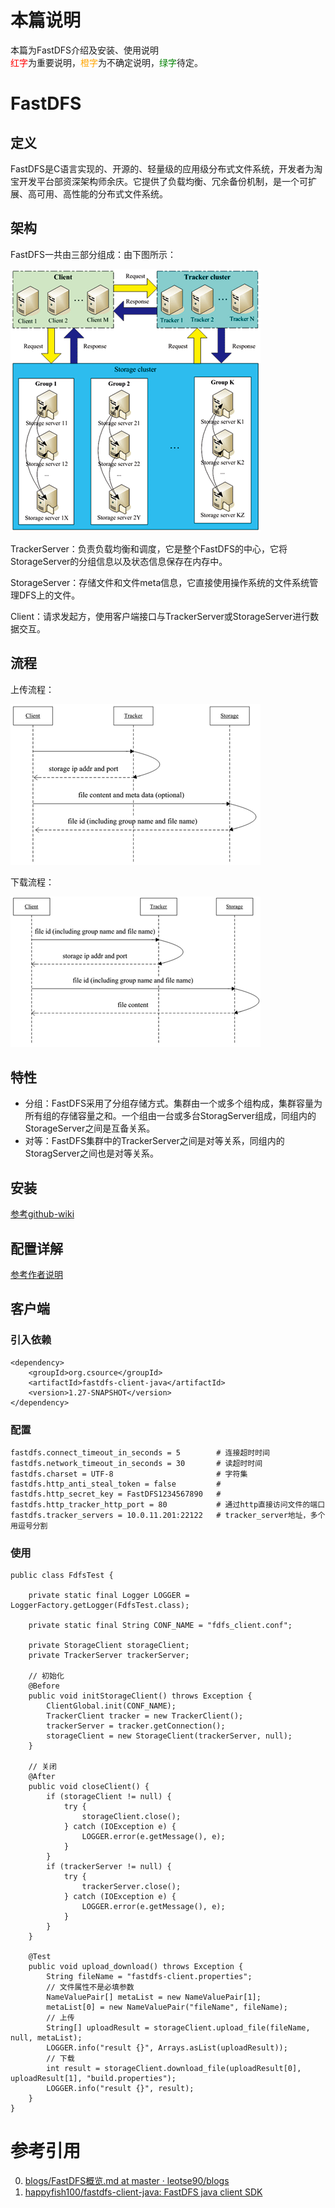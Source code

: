 # 本篇说明
本篇为FastDFS介绍及安装、使用说明<br>
<span style="color:red">红字</span>为重要说明，<span style="color:orange">橙字</span>为不确定说明，<span style="color:green">绿字</span>待定。

# FastDFS
## 定义
FastDFS是C语言实现的、开源的、轻量级的应用级分布式文件系统，开发者为淘宝开发平台部资深架构师余庆。它提供了负载均衡、冗余备份机制，是一个可扩展、高可用、高性能的分布式文件系统。

## 架构
FastDFS一共由三部分组成：由下图所示：

![](./fastdfs/架构.gif)

TrackerServer：负责负载均衡和调度，它是整个FastDFS的中心，它将StorageServer的分组信息以及状态信息保存在内存中。

StorageServer：存储文件和文件meta信息，它直接使用操作系统的文件系统管理DFS上的文件。

Client：请求发起方，使用客户端接口与TrackerServer或StorageServer进行数据交互。

## 流程
上传流程：

![](./fastdfs/上传流程.gif)

下载流程：

![](./fastdfs/下载流程.gif)

## 特性
- 分组：FastDFS采用了分组存储方式。集群由一个或多个组构成，集群容量为所有组的存储容量之和。一个组由一台或多台StoragServer组成，同组内的StorageServer之间是互备关系。
- 对等：FastDFS集群中的TrackerServer之间是对等关系，同组内的StoragServer之间也是对等关系。

## 安装
[参考github-wiki](https://github.com/happyfish100/fastdfs/wiki)

## 配置详解
[参考作者说明](http://bbs.chinaunix.net/thread-1941456-1-1.html)

## 客户端
### 引入依赖

	<dependency>
		<groupId>org.csource</groupId>
		<artifactId>fastdfs-client-java</artifactId>
		<version>1.27-SNAPSHOT</version>
	</dependency>

### 配置

	fastdfs.connect_timeout_in_seconds = 5        # 连接超时时间
	fastdfs.network_timeout_in_seconds = 30       # 读超时时间
	fastdfs.charset = UTF-8                       # 字符集
	fastdfs.http_anti_steal_token = false         # 
	fastdfs.http_secret_key = FastDFS1234567890   #
	fastdfs.http_tracker_http_port = 80           # 通过http直接访问文件的端口
	fastdfs.tracker_servers = 10.0.11.201:22122   # tracker_server地址，多个用逗号分割

### 使用

	public class FdfsTest {

		private static final Logger LOGGER = LoggerFactory.getLogger(FdfsTest.class);

		private static final String CONF_NAME = "fdfs_client.conf";

		private StorageClient storageClient;
		private TrackerServer trackerServer;

		// 初始化
		@Before
		public void initStorageClient() throws Exception {
			ClientGlobal.init(CONF_NAME);
			TrackerClient tracker = new TrackerClient();
			trackerServer = tracker.getConnection();
			storageClient = new StorageClient(trackerServer, null);
		}

		// 关闭
		@After
		public void closeClient() {
			if (storageClient != null) {
				try {
					storageClient.close();
				} catch (IOException e) {
					LOGGER.error(e.getMessage(), e);
				}
			}
			if (trackerServer != null) {
				try {
					trackerServer.close();
				} catch (IOException e) {
					LOGGER.error(e.getMessage(), e);
				}
			}
		}

		@Test
		public void upload_download() throws Exception {
			String fileName = "fastdfs-client.properties";
			// 文件属性不是必填参数
			NameValuePair[] metaList = new NameValuePair[1];
			metaList[0] = new NameValuePair("fileName", fileName);
			// 上传
			String[] uploadResult = storageClient.upload_file(fileName, null, metaList);
			LOGGER.info("result {}", Arrays.asList(uploadResult));
			// 下载
			int result = storageClient.download_file(uploadResult[0], uploadResult[1], "build.properties");
			LOGGER.info("result {}", result);
		}
	}

# 参考引用
0. [blogs/FastDFS概览.md at master · leotse90/blogs](https://github.com/leotse90/blogs/blob/master/FastDFS%E6%A6%82%E8%A7%88.md)
0. [happyfish100/fastdfs-client-java: FastDFS java client SDK](https://github.com/happyfish100/fastdfs-client-java)
